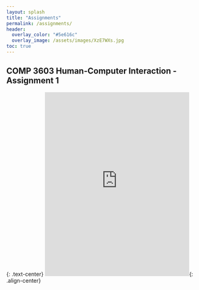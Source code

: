 ```yaml
---
layout: splash
title: "Assignments"
permalink: /assignments/
header:
  overlay_color: "#5e616c"
  overlay_image: /assets/images/XzE7WXs.jpg
toc: true
---
```


<h2 id="assignment1">COMP 3603 Human-Computer Interaction - Assignment 1</h2>{: .text-center}
<iframe src="https://drive.google.com/file/d/1jE8JjIXDKI3fFO8hDvlI5hfVr_x1ArTN/preview" width="75%" height="480" frameBorder="0" allowfullscreen="true"></iframe>{: .align-center}

